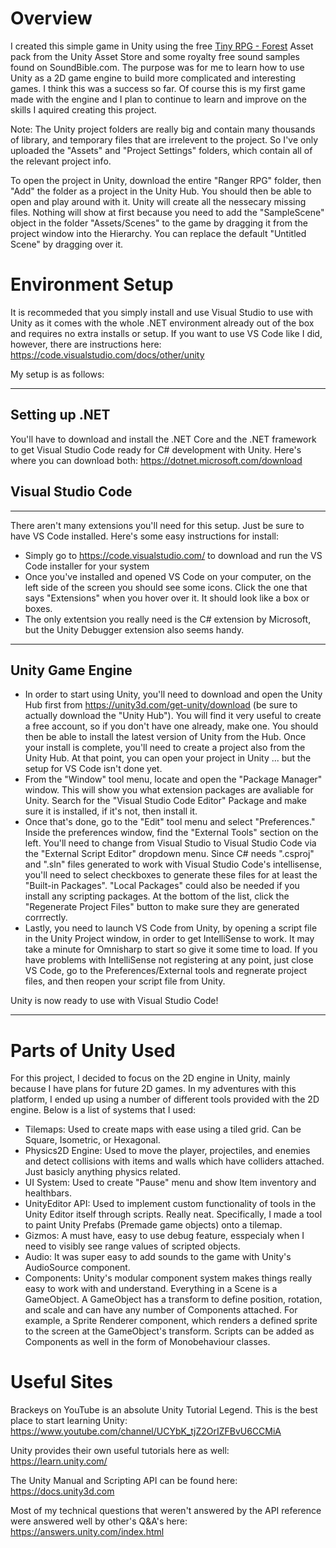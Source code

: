 # Overview
I created this simple game in Unity using the free [Tiny RPG - Forest](https://assetstore.unity.com/packages/2d/characters/tiny-rpg-forest-114685) Asset pack from the Unity Asset Store and some royalty free sound samples found on SoundBible.com. The purpose was for me to learn how to use Unity as a 2D game engine to build more complicated and interesting games. I think this was a success so far. Of course this is my first game made with the engine and I plan to continue to learn and improve on the skills I aquired creating this project.

Note: The Unity project folders are really big and contain many thousands of library, and temporary files that are irrelevent to the project. So I've only uploaded the "Assets" and "Project Settings" folders, which contain all of the relevant project info.

To open the project in Unity, download the entire "Ranger RPG" folder, then "Add" the folder as a project in the Unity Hub. You should then be able to open and play around with it. Unity will create all the nessecary missing files. Nothing will show at first because you need to add the "SampleScene" object in the folder "Assets/Scenes" to the game by dragging it from the project window into the Hierarchy. You can replace the default "Untitled Scene" by dragging over it.

# Environment Setup
It is recommeded that you simply install and use Visual Studio to use with Unity as it comes with the whole .NET environment already out of the box and requires no extra installs or setup. If you want to use VS Code like I did, however, there are instructions here: https://code.visualstudio.com/docs/other/unity 

My setup is as follows:

---
## Setting up .NET
You'll have to download and install the .NET Core and the .NET framework to get Visual Studio Code ready for C# development with Unity. Here's where you can download both:
https://dotnet.microsoft.com/download

## Visual Studio Code
---
There aren't many extensions you'll need for this setup. Just be sure to have VS Code installed. Here's some easy instructions for install:
- Simply go to https://code.visualstudio.com/ to download and run the VS Code installer for your system
- Once you've installed and opened VS Code on your computer, on the left side of the screen you should see some icons. Click the one that says "Extensions" when you hover over it. It should look like a box or boxes.
- The only extentsion you really need is the C# extension by Microsoft, but the Unity Debugger extension also seems handy.

---
## Unity Game Engine
- In order to start using Unity, you'll need to download and open the Unity Hub first from https://unity3d.com/get-unity/download (be sure to actually download the "Unity Hub"). You will find it very useful to create a free account, so if you don't have one already, make one. You should then be able to install the latest version of Unity from the Hub. Once your install is complete, you'll need to create a project also from the Unity Hub. At that point, you can open your project in Unity ... but the setup for VS Code isn't done yet. 
- From the "Window" tool menu, locate and open the "Package Manager" window. This will show you what extension packages are avaliable for Unity. Search for the "Visual Studio Code Editor" Package and make sure it is installed, if it's not, then install it. 
- Once that's done, go to the "Edit" tool menu and select "Preferences." Inside the preferences window, find the "External Tools" section on the left. You'll need to change from Visual Studio to Visual Studio Code via the "External Script Editor" dropdown menu. Since C# needs ".csproj" and ".sln" files generated to work with Visual Studio Code's intellisense, you'll need to select checkboxes to generate these files for at least the "Built-in Packages". "Local Packages" could also be needed if you install any scripting packages. At the bottom of the list, click the "Regenerate Project Files" button to make sure they are generated corrrectly. 
- Lastly, you need to launch VS Code from Unity, by opening a script file in the Unity Project window, in order to get IntelliSense to work. It may take a minute for Omnisharp to start so give it some time to load. If you have problems with IntelliSense not registering at any point, just close VS Code, go to the Preferences/External tools and regnerate project files, and then reopen your script file from Unity.

Unity is now ready to use with Visual Studio Code!

---
# Parts of Unity Used
For this project, I decided to focus on the 2D engine in Unity, mainly because I have plans for future 2D games. In my adventures with this platform, I ended up using a number of different tools provided with the 2D engine. Below is a list of systems that I used:
- Tilemaps: Used to create maps with ease using a tiled grid. Can be Square, Isometric, or Hexagonal.
- Physics2D Engine: Used to move the player, projectiles, and enemies and detect collisions with items and walls which have colliders attached. Just basicly anything physics related.
- UI System: Used to create "Pause" menu and show Item inventory and healthbars. 
- UnityEditor API: Used to implement custom functionality of tools in the Unity Editor itself through scripts. Really neat. Specifically, I made a tool to paint Unity Prefabs (Premade game objects) onto a tilemap. 
- Gizmos: A must have, easy to use debug feature, esspecialy when I need to visibly see range values of scripted objects.
- Audio: It was super easy to add sounds to the game with Unity's AudioSource component.
- Components: Unity's modular component system makes things really easy to work with and understand. Everything in a Scene is a GameObject. A GameObject has a transform to define position, rotation, and scale and can have any number of Components attached. For example, a Sprite Renderer component, which renders a defined sprite to the screen at the GameObject's transform. Scripts can be added as Components as well in the form of Monobehaviour classes.

# Useful Sites

Brackeys on YouTube is an absolute Unity Tutorial Legend. This is the best place to start learning Unity: https://www.youtube.com/channel/UCYbK_tjZ2OrIZFBvU6CCMiA

Unity provides their own useful tutorials here as well:
https://learn.unity.com/

The Unity Manual and Scripting API can be found here: https://docs.unity3d.com

Most of my technical questions that weren't answered by the API reference were answered well by other's Q&A's here: https://answers.unity.com/index.html
